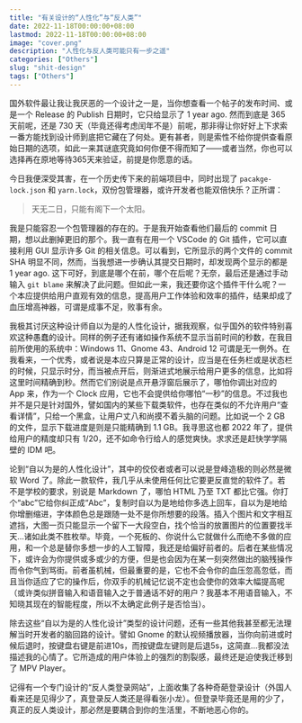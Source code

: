 ```yaml
---
title: "有关设计的“人性化”与“反人类”"
date: 2022-11-18T00:00:00+08:00
lastmod: 2022-11-18T00:00:00+08:00
image: "cover.png"
description: "人性化与反人类可能只有一步之遥"
categories: ["Others"]
slug: "shit-design"
tags: ["Others"]
---
```


国外软件最让我让我厌恶的一个设计之一是，当你想查看一个帖子的发布时间、或是一个 Release 的 Publish 日期时，它只给显示了 1 year ago. 然而到底是 365 天前呢，还是 730 天（毕竟还得考虑闰年不是）前呢，那非得让你好好上下求索一番方能找到设计师到底把它藏在了何处。更有甚者，则是索性不给你提供查看原始日期的选项，如此一来其谜底究竟如何你便不得而知了——或者当然，你也可以选择再在原地等待365天来验证，前提是你愿意的话。

今日我便深受其害，在一个历史传下来的前端项目中，同时出现了 `pacakge-lock.json` 和 `yarn.lock`，双份包管理器，或许开发者也能双倍快乐？正所谓：

> 天无二日，只能有阁下一个太阳。

我是只能容忍一个包管理器的存在的。于是我开始查看他们最后的 commit 日期，想以此删掉更旧的那个。我一直有在用一个 VSCode 的 Git 插件，它可以直接利用 GUI 显示许多 Git 的相关信息。可以看到，它所显示的两个文件的 commit SHA 明显不同，然而，当我想进一步确认其提交日期时，却发现两个显示的都是 1 year ago. 这下可好，到底是哪个在前，哪个在后呢？无奈，最后还是通过手动输入 `git blame` 来解决了此问题。但如此一来，我还要你这个插件干什么呢？一个本应提供给用户直观有效的信息，提高用户工作体验和效率的插件，结果却成了血压增高神器，可谓是成事不足，败事有余。

我极其讨厌这种设计师自以为是的人性化设计，据我观察，似乎国外的软件特别喜欢这种愚蠢的设计。同样的例子还有诸如操作系统不显示当前时间的秒数，在我目前所使用的系统中：Windows 11、Gnome 43、Android 12 可谓是无一例外。在我看来，一个优秀，或者说是本应只算是正常的设计，应当是在任务栏或是状态栏的时候，只显示时分，而当被点开后，则渐进式地展示给用户更多的信息，比如将这里时间精确到秒。然而它们别说是点开悬浮窗后展示了，哪怕你调出对应的 App 来，作为一个 Clock 应用，它也不会提供给你哪怕“一秒”的信息。不过我也并不是只是针对国外，譬如国内的某些下载类软件，也存在类似的不允许用户“查看详情”，只给一个黑盒，让用户丈八和尚摸不着头脑的问题。比如说一个 2 GB 的文件，显示下载进度是则是只能精确到 1.1 GB。我寻思这也都 2022 年了，提供给用户的精度却只有 1/20，还不如命令行给人的感觉爽快。求求还是赶快学学隔壁的 IDM 吧。

论到“自以为是的人性化设计”，其中的佼佼者或者可以说是登峰造极的则必然是微软 Word 了。除此一款软件，我几乎从未使用任何比它要更反直觉的软件了。若不是学校的要求，别说是 Markdown 了，哪怕 HTML 乃至 TXT 都比它强。你打个“abc”它给你纠正成“Abc”，复制时自以为是地给你多选上回车，自以为是地给你增删缩进，字体颜色总是跟随一处不是你所想要的段落。插入个图片和文字相互遮挡，大图一页只能显示一个留下一大段空白，找个恰当的放置图片的位置要找半天...诸如此类不胜枚举。毕竟，一个死板的、你说什么它就做什么而绝不多做的应用，和一个总是替你多想一步的人工智障，我还是给偏好前者的。后者在某些情况下，或许会为你提供或多或少的方便，但是也会因为在某一刻突然做出的脑残操作而令你气到骂街。前者虽机械，但最重要的是，它也不会令你的血压忽高忽低，而且当你适应了它的操作后，你双手的机械记忆说不定也会使你的效率大幅提高呢（或许类似拼音输入和语音输入之于普通话不好的用户？我基本不用语音输入，不知晓其现在的智能程度，所以不太确定此例子是否恰当）。

除去这些“自以为是的人性化设计”类型的设计问题，还有一些其他我甚至都无法理解当时开发者的脑回路的设计。譬如 Gnome 的默认视频播放器，当你向前进或时候后退时，按键盘右键是前进10s，而按键盘左键则是后退5s，这简直...我都没法描述我的心情了。它所造成的用户体验上的强烈的割裂感，最终还是迫使我迁移到了 MPV Player。

记得有一个专门设计的“反人类登录网站”，上面收集了各种奇葩登录设计（外国人看来还是见得少了，真登录反人类还是得看张小龙）。但登录毕竟还是用的少了，真正的反人类设计，那必然是要耦合到你的生活里，不断地恶心你的。